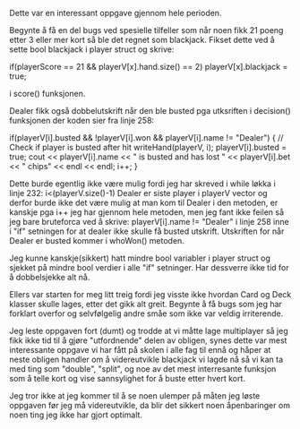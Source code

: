 Dette var en interessant oppgave gjennom hele perioden. 

Begynte å få en del bugs ved spesielle tilfeller som når noen fikk 21 poeng etter 3 eller mer kort 
så ble det regnet som blackjack. Fikset dette ved å sette bool blackjack i player struct og skrive:

if(playerScore == 21 && playerV[x].hand.size() == 2)
                playerV[x].blackjack = true;

 i score() funksjonen.
 
 Dealer fikk også dobbelutskrift når den ble busted pga utksriften i decision() funksjonen der koden sier fra linje 258:
 
 if(playerV[i].busted && !playerV[i].won && playerV[i].name != "Dealer") { // Check if player is busted after hit
                writeHand(playerV, i);
                playerV[i].busted = true;
                cout << playerV[i].name << " is busted and has lost " << playerV[i].bet << " chips" << endl << endl;
                i++;
            }
  
  Dette burde egentlig ikke være mulig fordi jeg har skreved i while løkka i linje 232:
  i<(playerV.size()-1) 
  Dealer er siste player i playerV vector og derfor burde ikke det være mulig at man kom til Dealer i den metoden, 
  er kanskje pga i++ jeg har gjennom hele metoden, men jeg fant ikke feilen så jeg bare bruteforca ved å skrive:
  playerV[i].name != "Dealer" i linje 258 inne i "if" setningen for at dealer ikke skulle få busted utskrift.
  Utskriften for når Dealer er busted kommer i whoWon() metoden.
  
  
  Jeg kunne kanskje(sikkert) hatt mindre bool variabler i player struct og sjekket på mindre bool verdier i alle
  "if" setninger. Har dessverre ikke tid for å dobbelsjekke alt nå.
  
  Ellers var starten for meg litt treig fordi jeg visste ikke hvordan Card og Deck klasser skulle lages, etter det 
  gikk alt greit. Begynte å få bugs som jeg har forklart overfor og selvfølgelig andre småe som ikke var veldig
  irriterende. 
  
  Jeg leste oppgaven fort (dumt) og trodde at vi måtte lage multiplayer så jeg fikk ikke tid til å gjøre "utfordnende"
  delen av obligen, synes dette var mest interessante oppgave vi har fått på skolen i alle fag til ennå og håper at
  neste obligen handler om å videreutvikle blackjack vi lagde nå så vi kan ta med ting som "double", "split", og 
  noe av det mest interresante funksjon som å telle kort og vise sannsylighet for å buste etter hvert kort.
  
  Jeg tror ikke at jeg kommer til å se noen ulemper på måten jeg løste oppgaven før jeg må videreutvikle, da
  blir det sikkert noen åpenbaringer om noen ting jeg ikke har gjort optimalt.
  
 
 
